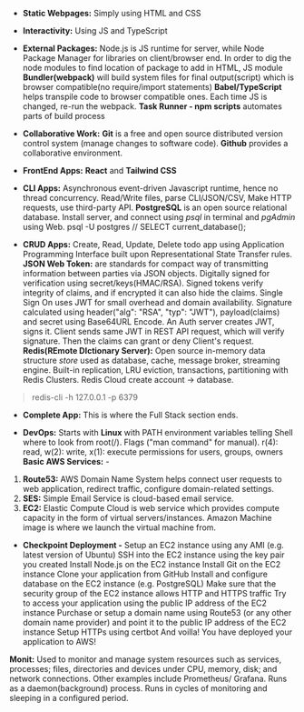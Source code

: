 * **Static Webpages:** Simply using HTML and CSS
* **Interactivity:** Using JS and TypeScript
* **External Packages:** Node.js is JS runtime for server, while Node Package Manager for libraries on client/browser end. 
In order to dig the node modules to find location of package to add in HTML, JS module **Bundler(webpack)** will build system files for final output(script) which is browser compatible(no require/import statements)
**Babel/TypeScript** helps transpile code to browser compatible ones. Each time JS is changed, re-run the webpack.
**Task Runner - npm scripts** automates parts of build process
* **Collaborative Work:** **Git** is a free and open source distributed version control system (manage changes to software code). **Github** provides a collaborative environment.
* **FrontEnd Apps:** **React** and **Tailwind CSS**

* **CLI Apps:** Asynchronous event-driven Javascript runtime, hence no thread concurrency. Read/Write files, parse CLI/JSON/CSV, Make HTTP requests, use third-party API.
**PostgreSQL** is an open source relational database. Install server, and connect using *psql* in terminal and *pgAdmin* using Web.
psql -U postgres // SELECT current_database();
* **CRUD Apps:** Create, Read, Update, Delete todo app using Application Programming Interface built upon Representational State Transfer rules.
**JSON Web Token:** are standards for compact way of transmitting information between parties via JSON objects. Digitally signed for verification using secret/keys(HMAC/RSA).
Signed tokens verify integrity of claims, and if encrypted it can also hide the claims. Single Sign On uses JWT for small overhead and domain availability. Signature calculated using header("alg": "RSA", "typ": "JWT"), payload(claims) and secret using Base64URL Encode.
An Auth server creates JWT, signs it. Client sends same JWT in REST API request, which will verify signature. Then the claims can grant or deny Client's request.
**Redis(REmote DIctionary Server):** Open source in-memory data structure *store* used as database, cache, message broker, streaming engine. Built-in replication, LRU eviction, transactions, partitioning with Redis Clusters.
Redis Cloud create account -> database. 
>redis-cli -h 127.0.0.1 -p 6379
* **Complete App:** This is where the Full Stack section ends.


* **DevOps:** Starts with **Linux** with PATH environment variables telling Shell where to look from root(/). Flags ("man command" for manual). r(4): read, w(2): write, x(1): execute permissions for users, groups, owners
**Basic AWS Services:** -
1. **Route53:** AWS Domain Name System helps connect user requests to web application, redirect traffic, configure domain-related settings.
2. **SES:** Simple Email Service is cloud-based email service.
3. **EC2:** Elastic Compute Cloud is web service which provides compute capacity in the form of virtual servers/instances. Amazon Machine image is where we launch the virtual machine from.

* **Checkpoint Deployment -**
Setup an EC2 instance using any AMI (e.g. latest version of Ubuntu)
SSH into the EC2 instance using the key pair you created
Install Node.js on the EC2 instance
Install Git on the EC2 instance
Clone your application from GitHub
Install and configure database on the EC2 instance (e.g. PostgreSQL)
Make sure that the security group of the EC2 instance allows HTTP and HTTPS traffic
Try to access your application using the public IP address of the EC2 instance
Purchase or setup a domain name using Route53 (or any other domain name provider) and point it to the public IP address of the EC2 instance
Setup HTTPs using certbot
And voilla! You have deployed your application to AWS!

 **Monit:** Used to monitor and manage system resources such as services, processes; files, directories and devices under CPU, memory, disk; and network connections. Other examples include Prometheus/ Grafana. Runs as a daemon(background) process. Runs in cycles of monitoring and sleeping in a configured period.